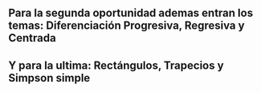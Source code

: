 ## Para la segunda oportunidad ademas entran los temas: Diferenciación Progresiva, Regresiva y Centrada
## Y para la ultima: Rectángulos, Trapecios y Simpson simple
